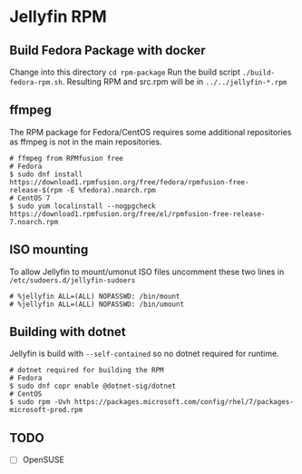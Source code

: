 # Jellyfin RPM

## Build Fedora Package with docker

Change into this directory `cd rpm-package`
Run the build script `./build-fedora-rpm.sh`.
Resulting RPM and src.rpm will be in `../../jellyfin-*.rpm`

## ffmpeg

The RPM package for Fedora/CentOS requires some additional repositories as ffmpeg is not in the main repositories.

```shell
# ffmpeg from RPMfusion free
# Fedora
$ sudo dnf install https://download1.rpmfusion.org/free/fedora/rpmfusion-free-release-$(rpm -E %fedora).noarch.rpm
# CentOS 7
$ sudo yum localinstall --nogpgcheck https://download1.rpmfusion.org/free/el/rpmfusion-free-release-7.noarch.rpm
```

## ISO mounting

To allow Jellyfin to mount/umonut ISO files uncomment these two lines in `/etc/sudoers.d/jellyfin-sudoers`
```
# %jellyfin ALL=(ALL) NOPASSWD: /bin/mount
# %jellyfin ALL=(ALL) NOPASSWD: /bin/umount
```

## Building with dotnet

Jellyfin is build with `--self-contained` so no dotnet required for runtime.

```shell
# dotnet required for building the RPM
# Fedora
$ sudo dnf copr enable @dotnet-sig/dotnet
# CentOS
$ sudo rpm -Uvh https://packages.microsoft.com/config/rhel/7/packages-microsoft-prod.rpm
```

## TODO

- [ ] OpenSUSE